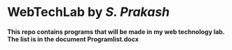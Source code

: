 # WebTechLab   by    *S. Prakash*
#### This repo contains programs that will be made in my web technology lab. The list is in the document Programlist.docx